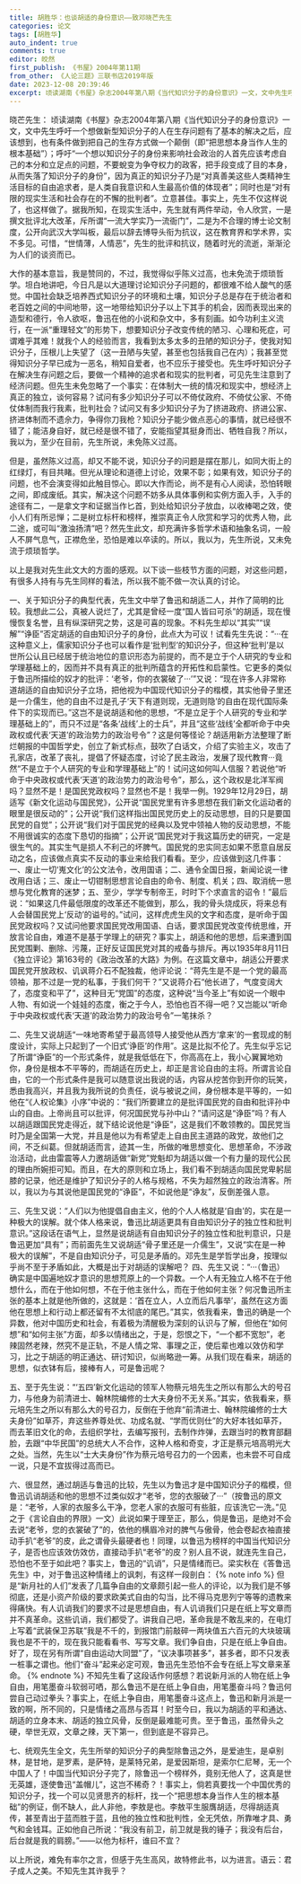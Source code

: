 ```yaml
---
title: 胡胜华：也谈胡适的身份意识——致邓晓芒先生
categories: 论文
tags: [胡胜华]
auto_indent: true
comments: true
editor: 皎然
first_publish: 《书屋》2004年第11期
from_other: 《人论三题》三联书店2019年版
date: 2023-12-08 20:39:46
excerpt: 顷读湖南《书屋》杂志2004年第八期《当代知识分子的身份意识》一文，文中先生呼吁一个想做新型知识分子的人在生存问题有了基本的解决之后，应该想到，也有条件做到把自己的生存方式做一个颠倒（即“把思想本身当作人生的根本基础”）；呼吁“一个想以知识分子的身份来影响社会政治的人首先应该考虑自己的本分和立足点的问题，不要蛻变为争夺权力的政客，把手段变成了目的本身，从而失落了知识分子的身份”，因为真正的知识分子乃是“对真善美这些人类精神生活目标的自由追求者，是人类自我意识和人生最高价值的体现者”；同时也是“对有限的现实生活和社会存在的不懈的批判者”。立意甚佳。事实上，先生不仅这样说了，也这样做了。据我所知，在现实生活中，先生就有两件举动，令人欣赏，一是撰文批评北大改革，斥所谓“一流大学实乃一流衙门”，二是为不合理的博士论文制度，公开向武汉大学叫板，最后以辞去博导头衔为抗议，这在教育界和学术界，实不多见。可惜，“世情薄，人情恶”，先生的批评和抗议，随着时光的流逝，渐渐沦为人们的谈资而已。
---
```

晓芒先生：
顷读湖南《书屋》杂志2004年第八期《当代知识分子的身份意识》一文，文中先生呼吁一个想做新型知识分子的人在生存问题有了基本的解决之后，应该想到，也有条件做到把自己的生存方式做一个颠倒（即“把思想本身当作人生的根本基础”）；呼吁“一个想以知识分子的身份来影响社会政治的人首先应该考虑自己的本分和立足点的问题，不要蛻变为争夺权力的政客，把手段变成了目的本身，从而失落了知识分子的身份”，因为真正的知识分子乃是“对真善美这些人类精神生活目标的自由追求者，是人类自我意识和人生最高价值的体现者”；同时也是“对有限的现实生活和社会存在的不懈的批判者”。立意甚佳。事实上，先生不仅这样说了，也这样做了。据我所知，在现实生活中，先生就有两件举动，令人欣赏，一是撰文批评北大改革，斥所谓“一流大学实乃一流衙门”，二是为不合理的博士论文制度，公开向武汉大学叫板，最后以辞去博导头衔为抗议，这在教育界和学术界，实不多见。可惜，“世情薄，人情恶”，先生的批评和抗议，随着时光的流逝，渐渐沦为人们的谈资而已。

大作的基本意旨，我是赞同的，不过，我觉得似乎陈义过高，也未免流于烦琐哲学。坦白地讲吧，今日凡是以大道理讨论知识分子问题的，都很难不给人酸气的感觉。中国社会缺乏培养西式知识分子的环境和土壤，知识分子总是存在于统治者和老百姓之间的中间地带，这一地带给知识分子以上下其手的机会，因而表现出来的造型和德行，令人欲呕，鲁迅在他的小说和杂文中，多有刻画。如今功利主义流行，在一派“重理轻文”的形势下，想要知识分子改变传统的陋习、心理和死症，可谓难乎其难！就我个人的经验而言，我看到太多太多的丑陋的知识分子，使我对知识分子，压根儿上失望了（这一丑陋与失望，甚至也包括我自己在内）；我甚至觉得知识分子早已成为一恶名，稍知自爱者，也不应乐于接受也。先生呼吁知识分子在解决生存问题之后，要做一个精神的追求者和现实的批判者，可见先生注意到了经济问题。但先生未免忽略了一个事实：在体制大一统的情况和现实中，想经济上真正的独立，谈何容易？试问有多少知识分子可以不倚仗政府、不倚仗公家、不倚仗体制而我行我素，批判社会？试问又有多少知识分子为了挤进政府、挤进公家、挤进体制而不遗佘力，争得你刀我枪？知识分子能少做点恶心的事情，就已经很不错了；能洁身自好，就已经是很不错了，安能指望其挺身而出、牺牲自我？所以，我以为，至少在目前，先生所说，未免陈义过高。

但是，虽然陈义过高，却又不能不说，知识分子的问题是摆在那儿，如同大街上的红绿灯，有目共睹。但光从理论和道德上讨论，效果不彰；如果有效，知识分子的问题，也不会演变得如此触目惊心。即以大作而论，尚不是有心人阅读，恐怕转眼之间，即成废纸。其实，解决这个问题不妨多从具体事例和实例方面入手，入手的途径有二，一是拿文字和证据当作匕首，到处给知识分子放血，以收棒喝之效，使小人们有所忌惮；二是树立标杆和榜样，推崇真正令人欣赏和学习的优秀人物，此二途，或可叫“激浊扬清”吧？然先生此文，却充满许多哲学术语和抽象名词，一般人不屏气息气，正襟危坐，恐怕是难以卒读的。所以，我以为，先生所说，又未免流于烦琐哲学。

以上是我对先生此文大的方面的感观。以下谈一些枝节方面的问题，对这些问题，有很多人持有与先生同样的看法，所以我不能不做一次认真的讨论。

一、关于知识分子的典型代表，先生文中举了鲁迅和胡适二人，并作了简明的比较。我想此二公，真被人说烂了，尤其是曾经一度“国人皆曰可杀”的胡适，现在慢慢恢复名誉，且有纵深研究之势，这是可喜的现象。不料先生却以“其实”“误解”“诤臣”否定胡适的自由知识分子的身份，此点大为可议！试看先生先说：“···在这种意义上，儒家知识分子也可以看作是‘批判型’的知识分子，但这种‘批判’是以世所公认且已经居于统治地位的意识形态为前提的，而不是立于个人研究的专业和学理基础上的，因而并不具有真正的批判所蕴含的开拓性和启蒙性。它更多的类似于鲁迅所描绘的奴才的批评：‘老爷，你的衣裳破了···’”又说：“现在许多人非常称道胡适的自由知识分子立场，把他视为中国现代知识分子的楷模，其实他骨子里还是一介儒生，他的自由不过是孔子‘天下有道则现，无道则隐’的自由在现代国际条件下的实现而已。”这岂不是说胡适和他的思想，“不是立足于个人研究的专业和学理基础上的”，而只不过是“各条‘战线’上的士兵”，并且“这些‘战线’全都听命于中央政权或代表‘天道’的政治势力的政治号令”？这是何等怪论？胡适用新方法整理了断烂朝报的中国哲学史，创立了新式标点，鼓吹了白话文，介绍了实验主义，攻击了孔家店，改革了丧礼，提倡了怀疑态度，讨论了民主政治，发展了现代教育···竟然“不是立于个人研究的专业和学理基础上”的！试问这如何叫人信服？若说他“听命于中央政权或代表‘天道’的政治势力的政治号令”，那么，这个政权是北洋军阀吗？显然不是！是国民党政权吗？显然也不是！我举一例。1929年12月29日，胡适写《新文化运动与国民党》，公开说“国民党里有许多思想在我们新文化运动者的眼里是很反动的”；公开说“我们这样指出国民党历史上的反动思想，目的只是要国民党的自觉”；公开说“我们对于国民党的经典以及党中领袖人物的反动思想，不能不用很诚实的态度下恳切的指摘”；公开说“国民党对于我这篇历史的研究，一定是很生气的。其实生气是损人不利己的坏脾气。国民党的忠实同志如果不愿意自居反动之名，应该做点真实不反动的事业来给我们看看。至少，应该做到这几件事：一、废止一切‘嵬文化’的公文法令，改用国语；二、通令全国日报，新闻论说一律改用白话；三、废止一切钳制思想言论自由的命令、制度、机关；四、取消统一思想与党化教育的迷梦；五、至少，学学专制帝王，时时下个求直言的诏令！”最后说：“如果这几件最低限度的改革还不能做到，那么，我的骨头烧成灰，将来总有人会替国民党上‘反动’的谥号的。”试问，这样虎虎生风的文字和态度，是听命于国民党政权吗？又试问他要求国民党改用国语、白话，要求国民党改变传统思维，开放言论自由，难道不是基于学理上的研究？事实上，胡适和他的思想，后来遭到国民党围剿、删除、污蔑，正好反证国民党对其的戒备与排斥。再以1935年8月11日《独立评论》第163号的《政治改革的大路》为例。在这篇文章中，胡适公开要求国民党开放政权、讥讽蒋介石不配独裁，他评论说：“蒋先生是不是一个党的最高领袖，那不过是一党的私事，于我们何干？”又说蒋介石“他长进了，气度变阔大了，态度变和平了”，这种目无“党国”的态度，这种说“当今圣上”有如说一个眼中人物、有如说一个娃娃的态度，衡之于今人，恐怕也百不得一吧？又岂能以“听命于中央政权或代表‘天道’的政治势力的政治号令”一笔抹杀？

二、先生又说胡适“一味地寄希望于最高领导人接受他从西方‘拿来’的一套现成的制度设计，实际上只起到了一个旧式‘诤臣’的作用”。这是比拟不伦了。先生似乎忘记了所谓“诤臣”的一个形式条件，就是我低低在下，你高高在上，我小心翼翼地劝你，身份是根本不平等的，而胡适在历史上，却正是言论自由的主将。所谓言论自由，它的一个形式条件是我可以随意说出我说的话，内容从挖苦你到开你的玩笑，悉由我高兴，并且我为我所说的负责任，说与被说之间，身份根本是平等的，一如他在“《人权论集》小序”中说的：“我们所要建立的是批评国民党的自由和批评孙中山的自由。上帝尚且可以批评，何况国民党与孙中山？”请问这是“诤臣”吗？有人以胡适跟国民党走得近，就下结论说他是“诤臣”，这是我们不敢领教的。国民党当时乃是全国第一大党，并且是他以为有希望走上自由民主道路的政党，故他们之间，不乏纠葛。但就胡适而言，迹其一生，所做的唯思想变化、思想革命，不涉政治活动，此由雷震等人力邀胡适做“新党”党魁却为胡适以做一个有力量的现代公民的理由所婉拒可知。而且，在大的原则和立场上，我们看不到胡适向国民党卑躬屈膝的记录，他还是维护了知识分子的人格与规格，不失为超然独立的政治清客。所以，我以为与其说他是国民党的“诤臣”，不如说他是“诤友”，反倒差强人意。

三、先生又说：“人们以为他提倡自由主义，他的个人人格就是‘自由’的，实在是一种极大的误解。就个体人格来说，鲁迅比胡适更具有自由知识分子的独立性和批判意识。”这段话在语气上，显然是说胡适有自由知识分子的独立性和批判意识，只是鲁迅更加“具有”；而前面先生又说胡适“骨子里还是一介儒生”，又说“实在是一种极大的误解”，不是自由知识分子，可见是矛盾的。邓先生是学哲学出身，按理似乎尚不至于矛盾如此，大概是出于对胡适的误解吧？
四、先生又说：“···（鲁迅）确实是中国遍地奴才意识的思想荒原上的一个异数。一个人有无独立人格不在于他想什么，而在于他如何想，不在于他主张什么，而在于他如何主张？何况鲁迅所主张的基本上就是他所做的，这就是：‘首在立人，人立而后凡事举’，虽然在这方面他在思想上和行动上都还留有不太彻底的尾巴。”其实，依我看来，鲁迅的确是一个异数，他对中国历史和社会，有着极为清醒极为深刻的认识与了解，但他在“如何想”和“如何主张”方面，却多以情绪出之，于是，怨恨之下，“一个都不宽恕”，老辣固然老辣，然究不是正轨，不是人情之常、事理之正，使后辈也难以效仿和学习，比之于胡适的明正通达、研讨知识，似尚略逊一筹。从我们现在看来，胡适的思想，似衣钵有后，接棒有人，可是鲁迅呢？

五、至于先生说：“‘五四’新文化运动的领军人物蔡元培先生之所以有那么大的号召力，与他身为前清进士、翰林院编修的士大夫身份不无关系。”其实，依我看来，蔡元培先生之所以有那么大的号召力，反倒在于他弃“前清进士、翰林院编修的士大夫身份”如草芥，弃这些养尊处优、功成名就、“学而优则仕”的大好本钱如草芥，而去革旧文化的命，去组织学社，去编写报刊，去制作炸弹，去跟当时的教育部翻脸，去跟“中华民国”的总统大人不合作，这种人格和奇变，才正是蔡元培高明光大之处。当然，先生以“士大夫身份”作为蔡元培号召力的一个因素，也未尝不可自成一说，只是不宜拔得过高而已。

六、很显然，通过胡适与鲁迅的比较，先生以为鲁迅才是中国知识分子的楷模，但鲁迅讥诮胡适和他的思想不过类似奴才“老爷，您的衣服破了···”（按鲁迅的原文是：“老爷，人家的衣服多么干净，您老人家的衣服可有些脏，应该洗它一洗。”见之于《言论自由的界限》一文）此说如果于理至正，那么，倘是鲁迅，是绝对不会去说“老爷，您的衣裳破了”的，依他的横眉冷对的脾气与傲骨，他会卷起衣袖直接动手扒“老爷”的皮，此之谓骨头最硬者也！同理，以鲁迅为榜样的中国当代知识分子，是否也应该效仿效仿，直接动手扒“老爷”的皮？别人且不说，就连先生自己，恐怕也不至于如此吧？事实上，鲁迅的“讥诮”，只是情绪而已。梁实秋在《答鲁迅先生》中，对于鲁迅这种情绪上的讽刺，有这样一段剖白：
{% note info %}
但是“新月社的人们”发表了几篇争自由的文章颇引起一些人的评论，以为我们是不够彻底，还是小资产阶级的要求欧美式自由的勾当，比不得马克思列宁等等的遗教来得痛快。有人讥诮我们的要求不过是思想自由，有人讥诮我们只是在纸上写文章而并不真革命。这些讥诮，我们都受了。讲我自己吧，革命我是不敢乱来的，在电灯上写着“武装保卫苏联”我是不千的，到报馆门前敲碎一两块值五六百元的大块玻璃我也是不干的，现在我只能看看书、写写文章。我们争自由，只是在纸上争自由。好了，现在另有所谓“自由运动大同盟”了，“议决事项甚多”，甚多者，即不只发表一桩事之谓也。他们“奋斗”起来必定可观，鲁迅先生恐怕不会专在纸上写文章来革命。
{% endnote %}
不知先生看了这段话作何感想？若说新月派的人物在纸上争自由，用笔墨奋斗软弱可哂，那么鲁迅不是在纸上争自由，用笔墨奋斗吗？鲁迅何尝自己动过拳头？事实上，在纸上争自由，用笔墨奋斗这点上，鲁迅和新月派是一致的啊，所不同的，只是情绪之高昂与否耳！时至今曰，我以为胡适的平和通达、胡适的立身本末、胡适的独立风骨，反倒是最难能可贵。至于鲁迅，虽然骨头之硬，举世无双，文章之辣，天下第一，但到底是不容异己。

七、统观先生全文，先生所举的知识分子的典型除鲁迅之外，是爱迪生，是卓别林，是甘地，是罗素，是萨特，是莱特兄弟，是爱因斯坦，是索尔仁尼琴，无一个中国人了！中国当代知识分子完了，除鲁迅一个榜样外，竟别无他人了，这真是世无英雄，逐使鲁迅“盖帽儿”，这岂不稀奇？！事实上，倘若真要找一个中国优秀的知识分子，找一个可以见贤思齐的标杆，找一个“把思想本身当作人生的根本基础”的例证，倒不缺人，此人非他，李敖是也。李敖平生服膺胡适，尽得胡适真传，甚至青出于蓝而胜于蓝，且他的独立性和批判性，全无凭依，所靠唯才具、勇气和金钱耳。正如他自己所说：“我没有前卫，前卫就是我的锤子；我没有后台，后台就是我的肩膀。”——以他为标杆，谁曰不宜？

以上所说，难免有率尔之言，但感于先生高风，故特修此书，以为进言。语云：君子成人之美。不知先生其许我乎？
